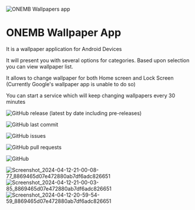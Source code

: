 ![ONEMB Wallpapers app](https://firebasestorage.googleapis.com/v0/b/onemb-wallpapers.appspot.com/o/Banner%20(1).png?alt=media&token=d527b894-03b1-42a3-8403-3e84cd7d7b6a)

# ONEMB Wallpaper App

It is a wallpaper application for Android Devices

It will present you with several options for categories. Based upon selection you can view wallpaper list.

It allows to change wallpaper for both Home screen and Lock Screen (Currently Google's wallpaper app is unable to do so)

You can start a service which will keep changing wallpapers every 30 minutes

![GitHub release (latest by date including pre-releases)](https://img.shields.io/github/v/release/one-mb-rai/ONEMBWallpapers?include_prereleases)

![GitHub last commit](https://img.shields.io/github/last-commit/one-mb-rai/ONEMBWallpapers)

![GitHub issues](https://img.shields.io/github/issues-raw/one-mb-rai/ONEMBWallpapers)

![GitHub pull requests](https://img.shields.io/github/issues-pr/one-mb-rai/ONEMBWallpapers)

![GitHub](https://img.shields.io/github/license/one-mb-rai/ONEMBWallpapers)

![Screenshot_2024-04-12-21-00-08-77_8869465d07e472880ab7df6adc826651](https://github.com/one-mb-rai/ONEMBWallpapers/assets/16004196/1aa8ca1c-dc3d-4eb8-b152-470947652e04)
![Screenshot_2024-04-12-21-00-03-85_8869465d07e472880ab7df6adc826651](https://github.com/one-mb-rai/ONEMBWallpapers/assets/16004196/dd718b06-7cc2-43ad-ab63-74651eab6562)
![Screenshot_2024-04-12-20-59-54-59_8869465d07e472880ab7df6adc826651](https://github.com/one-mb-rai/ONEMBWallpapers/assets/16004196/dd37884e-60a6-4025-88a1-38672a515d26)
